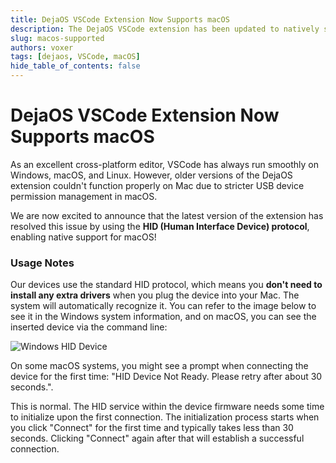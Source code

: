 ```yaml
---
title: DejaOS VSCode Extension Now Supports macOS
description: The DejaOS VSCode extension has been updated to natively support macOS via the HID protocol, bringing a seamless development experience to Mac users.
slug: macos-supported
authors: voxer
tags: [dejaos, VSCode, macOS]
hide_table_of_contents: false
---
```


# DejaOS VSCode Extension Now Supports macOS

As an excellent cross-platform editor, VSCode has always run smoothly on Windows, macOS, and Linux. However, older versions of the DejaOS extension couldn't function properly on Mac due to stricter USB device permission management in macOS.

We are now excited to announce that the latest version of the extension has resolved this issue by using the **HID (Human Interface Device) protocol**, enabling native support for macOS!


<!--truncate-->

### Usage Notes

Our devices use the standard HID protocol, which means you **don't need to install any extra drivers** when you plug the device into your Mac. The system will automatically recognize it. You can refer to the image below to see it in the Windows system information, and on macOS, you can see the inserted device via the command line:

![Windows HID Device](https://private-user-images.githubusercontent.com/114376014/484870901-209cdd7c-a88b-43a1-8ea8-8d5788aece08.png?jwt=eyJ0eXAiOiJKV1QiLCJhbGciOiJIUzI1NiJ9.eyJpc3MiOiJnaXRodWIuY29tIiwiYXVkIjoicmF3LmdpdGh1YnVzZXJjb250ZW50LmNvbSIsImtleSI6ImtleTUiLCJleHAiOjE3NTc0NzU5ODcsIm5iZiI6MTc1NzQ3NTY4NywicGF0aCI6Ii8xMTQzNzYwMTQvNDg0ODcwOTAxLTIwOWNkZDdjLWE4OGItNDNhMS04ZWE4LThkNTc4OGFlY2UwOC5wbmc_WC1BbXotQWxnb3JpdGhtPUFXUzQtSE1BQy1TSEEyNTYmWC1BbXotQ3JlZGVudGlhbD1BS0lBVkNPRFlMU0E1M1BRSzRaQSUyRjIwMjUwOTEwJTJGdXMtZWFzdC0xJTJGczMlMkZhd3M0X3JlcXVlc3QmWC1BbXotRGF0ZT0yMDI1MDkxMFQwMzQxMjdaJlgtQW16LUV4cGlyZXM9MzAwJlgtQW16LVNpZ25hdHVyZT02ZTRkNTZhM2Q3YTU5ZWQ2NzdlNmNjMjA4OGIyMWUwNGNlYzhlNjI3YjkzODA1OGU3M2VhYWFlNzc2MDljMGJlJlgtQW16LVNpZ25lZEhlYWRlcnM9aG9zdCJ9.kDQz7qyaVzrPlqOFQaRXEj_geJUCjxU1H0FYLTA1Yds)

On some macOS systems, you might see a prompt when connecting the device for the first time: "HID Device Not Ready. Please retry after about 30 seconds.".

This is normal. The HID service within the device firmware needs some time to initialize upon the first connection. The initialization process starts when you click "Connect" for the first time and typically takes less than 30 seconds. Clicking "Connect" again after that will establish a successful connection.
